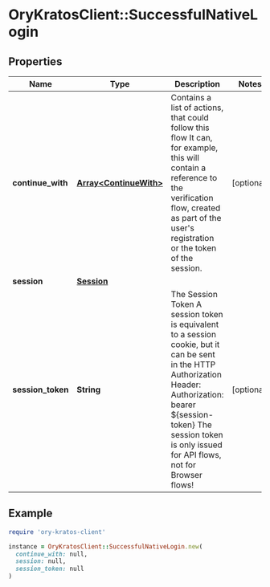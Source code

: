 # OryKratosClient::SuccessfulNativeLogin

## Properties

| Name | Type | Description | Notes |
| ---- | ---- | ----------- | ----- |
| **continue_with** | [**Array&lt;ContinueWith&gt;**](ContinueWith.md) | Contains a list of actions, that could follow this flow  It can, for example, this will contain a reference to the verification flow, created as part of the user&#39;s registration or the token of the session. | [optional] |
| **session** | [**Session**](Session.md) |  |  |
| **session_token** | **String** | The Session Token  A session token is equivalent to a session cookie, but it can be sent in the HTTP Authorization Header:  Authorization: bearer ${session-token}  The session token is only issued for API flows, not for Browser flows! | [optional] |

## Example

```ruby
require 'ory-kratos-client'

instance = OryKratosClient::SuccessfulNativeLogin.new(
  continue_with: null,
  session: null,
  session_token: null
)
```

